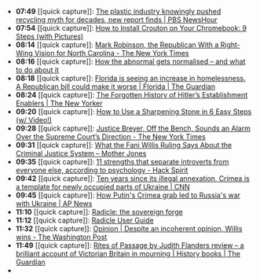 - **07:49** [[quick capture]]:  [The plastic industry knowingly pushed recycling myth for decades, new report finds | PBS NewsHour](https://www.pbs.org/newshour/show/the-plastic-industry-knowingly-pushed-recycling-myth-for-decades-new-report-finds)
- **07:54** [[quick capture]]:  [How to Install Crouton on Your Chromebook: 9 Steps (with Pictures)](https://www.wikihow.com/Install-Crouton-on-Your-Chromebook)
- **08:14** [[quick capture]]:  [Mark Robinson, the Republican With a Right-Wing Vision for North Carolina - The New York Times](https://www.nytimes.com/2024/03/18/us/politics/mark-robinson-north-carolina.html)
- **08:16** [[quick capture]]:  [How the abnormal gets normalised – and what to do about it](https://www.bbc.com/future/article/20240314-how-the-abnormal-gets-normalised-and-what-to-do-about-it)
- **08:18** [[quick capture]]:  [Florida is seeing an increase in homelessness. A Republican bill could make it worse | Florida | The Guardian](https://www.theguardian.com/us-news/2024/mar/18/florida-homelessness-bill-ron-desantis)
- **08:24** [[quick capture]]:  [The Forgotten History of Hitler’s Establishment Enablers | The New Yorker](https://www.newyorker.com/magazine/2024/03/25/takeover-hitlers-final-rise-to-power-timothy-w-ryback-book-review)
- **09:20** [[quick capture]]:  [How to Use a Sharpening Stone in 6 Easy Steps (w/ Video!)](https://www.webstaurantstore.com/article/39/how-to-use-a-sharpening-stone.html)
- **09:28** [[quick capture]]:  [Justice Breyer, Off the Bench, Sounds an Alarm Over the Supreme Court’s Direction - The New York Times](https://www.nytimes.com/2024/03/18/us/breyer-supreme-court-interview.html)
- **09:31** [[quick capture]]:  [What the Fani Willis Ruling Says About the Criminal Justice System – Mother Jones](https://www.motherjones.com/politics/2024/03/fani-willis-trump-fulton-county-georgia-mcafee/)
- **09:35** [[quick capture]]:  [11 strengths that separate introverts from everyone else, according to psychology - Hack Spirit](https://hackspirit.com/strengths-that-separate-introverts-from-everyone-else-according-to-psychology/)
- **09:42** [[quick capture]]:  [Ten years since its illegal annexation, Crimea is a template for newly occupied parts of Ukraine | CNN](https://www.cnn.com/2024/03/17/europe/crimea-russia-annexation-anniversary-intl-cmd/index.html)
- **09:45** [[quick capture]]:  [How Putin's Crimea grab led to Russia's war with Ukraine | AP News](https://apnews.com/article/russia-putin-ukraine-crimea-seizure-8245aec572fb71236febfa8735c42879)
- **11:10** [[quick capture]]:  [Radicle: the sovereign forge](https://radicle.xyz/)
- **11:12** [[quick capture]]:  [Radicle User Guide](https://radicle.xyz/)
- **11:32** [[quick capture]]:  [Opinion | Despite an incoherent opinion, Willis wins - The Washington Post](https://www.washingtonpost.com/opinions/2024/03/18/fani-willis-judge-mcafee-unfair/)
- **11:49** [[quick capture]]:  [Rites of Passage by Judith Flanders review – a brilliant account of Victorian Britain in mourning | History books | The Guardian](https://www.theguardian.com/books/2024/mar/17/rites-of-passage-by-judith-flanders-review-a-brilliant-account-of-victorian-britain-in-mourning)
-